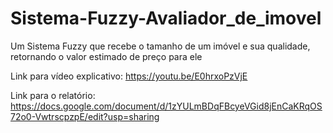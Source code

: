 # Sistema-Fuzzy-Avaliador_de_imovel
Um Sistema Fuzzy que recebe o tamanho de um imóvel e sua qualidade, retornando o valor estimado de preço para ele

Link para vídeo explicativo: https://youtu.be/E0hrxoPzVjE

Link para o relatório: https://docs.google.com/document/d/1zYULmBDqFBcyeVGid8jEnCaKRqOS72o0-VwtrscpzpE/edit?usp=sharing
